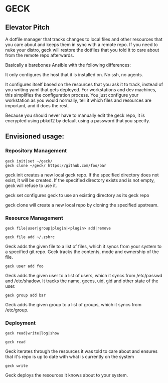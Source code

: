# GECK

## Elevator Pitch

A dotfile manager that tracks changes to local files and other resources that you care about and keeps them in sync with a remote repo.
If you need to nuke your distro, geck will restore the dotfiles that you told it to care about from the remote repo afterwards.

Basically a barebones Ansible with the following differences:

It only configures the host that it is installed on.
No ssh, no agents.

It configures itself based on the resources that you ask it to track, instead of you writing yaml that gets deployed.
For workstations and dev machines, this simplifies the configuration process. You just configure your workstation as you would normally, tell it which files and resources are important, and it does the rest.

Because you should never have to manually edit the geck repo, it is encrypted using pbkdf2 by default using a password that you specify.

## Envisioned usage:

### Repository Management
```shell
geck init|set ~/geck/ 
geck clone ~/geck/ https://github.com/foo/bar
```
geck init creates a new local geck repo. If the specified directory does not exist, it will be created.
If the specified directory exists and is not empty, geck will refuse to use it.

geck set configures geck to use an existing directory as its geck repo

geck clone will create a new local repo by cloning the specified upstream.

### Resource Management
```shell
geck file|user|group|plugin|<plugin> add|remove
```

```shell
geck file add ~/.zshrc
```
Geck adds the given file to a list of files, which it syncs from your system to a specified git repo. Geck tracks the contents, mode and ownership of the file.

```shell
geck user add foo
```
Geck adds the given user to a list of users, which it syncs from /etc/passwd and /etc/shadow. It tracks the name, gecos, uid, gid and other state of the user.

```shell
geck group add bar
```
Geck adds the given group to a list of groups, which it syncs from /etc/group.

### Deployment
```shell
geck read|write|log|show
```

```shell
geck read
```
Geck iterates through the resources it was told to care about and ensures that it's repo is up to date with what is currently on the system

```shell
geck write
```
Geck deploys the resources it knows about to your system.